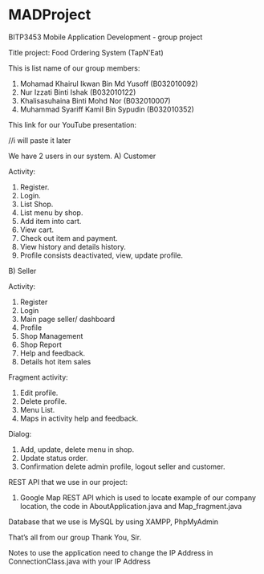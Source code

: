 # MADProject
BITP3453 Mobile Application Development - group project

Title project: Food Ordering System (TapN'Eat)

This is list name of our group members:

1)	Mohamad Khairul Ikwan Bin Md Yusoff (B032010092)
2)	Nur Izzati Binti Ishak (B032010122)
3)	Khalisasuhaina Binti Mohd Nor (B032010007)
4)	Muhammad Syariff Kamil Bin Sypudin (B032010352)

This link for our YouTube presentation:

//i will paste it later

We have 2 users in our system.
A)	Customer

Activity:
1)	Register.
2)	Login.
3)	List Shop.
4)	List menu by shop.
5)	Add item into cart.
6)	View cart.
7)	Check out item and payment.
8)	View history and details history.
9)	Profile consists deactivated, view, update profile.

B)	Seller

Activity:
1)	Register
2)	Login
3)	Main page seller/ dashboard
4)	Profile
5)	Shop Management
6)	Shop Report
7)	Help and feedback.
8)	Details hot item sales

Fragment activity:
1)	Edit profile.
2)	Delete profile.
3)	Menu List.
4)	Maps in activity help and feedback.
  
Dialog:
1)	Add, update, delete menu in shop.
2)	Update status order.
3)	Confirmation delete admin profile, logout seller and customer.
  
REST API that we use in our project:

1)	Google Map REST API which is used to locate example of our company location, the code in AboutApplication.java and Map_fragment.java
  
Database that we use is MySQL by using XAMPP, PhpMyAdmin

That’s all from our group Thank You, Sir.

Notes to use the application need to change the IP Address in ConnectionClass.java with your IP Address
